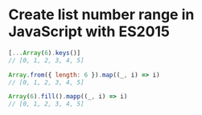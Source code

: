 # Create list number range in JavaScript with ES2015

```javascript
[...Array(6).keys()]
// [0, 1, 2, 3, 4, 5]

Array.from({ length: 6 }).map((_, i) => i)
// [0, 1, 2, 3, 4, 5]

Array(6).fill().mapp((_, i) => i)
// [0, 1, 2, 3, 4, 5]
```
